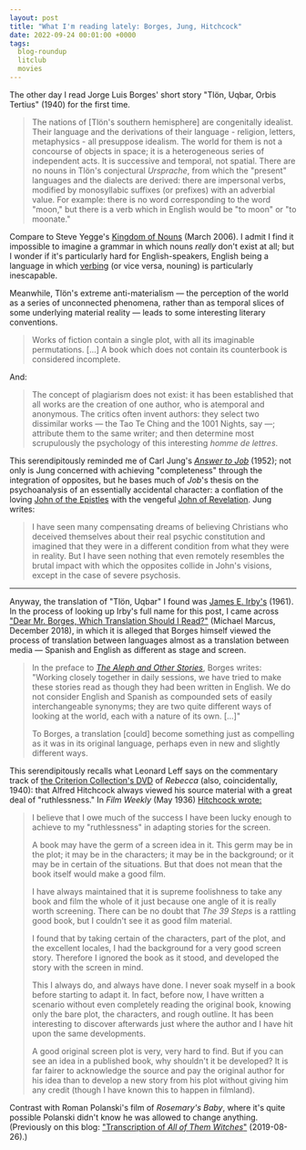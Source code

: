 ```yaml
---
layout: post
title: "What I'm reading lately: Borges, Jung, Hitchcock"
date: 2022-09-24 00:01:00 +0000
tags:
  blog-roundup
  litclub
  movies
---
```


The other day I read Jorge Luis Borges' short story
"Tlön, Uqbar, Orbis Tertius" (1940) for the first time.

> The nations of [Tlön's southern hemisphere] are congenitally idealist.
> Their language and the derivations of their language - religion,
> letters, metaphysics - all presuppose idealism. The world for them
> is not a concourse of objects in space; it is a heterogeneous series
> of independent acts. It is successive and temporal, not spatial.
> There are no nouns in Tlön's conjectural _Ursprache_, from which
> the "present" languages and the dialects are derived: there are
> impersonal verbs, modified by monosyllabic suffixes (or prefixes)
> with an adverbial value. For example: there is no word corresponding
> to the word "moon," but there is a verb which in English would be
> "to moon" or "to moonate."

Compare to Steve Yegge's [Kingdom of Nouns](http://steve-yegge.blogspot.com/2006/03/execution-in-kingdom-of-nouns.html)
(March 2006). I admit I find it impossible to imagine a grammar
in which nouns _really_ don't exist at all; but I wonder if it's
particularly hard for English-speakers, English being a language
in which [verbing](https://www.gocomics.com/calvinandhobbes/1993/01/25)
(or vice versa, nouning) is particularly inescapable.

Meanwhile, Tlön's extreme anti-materialism — the perception of the world
as a series of unconnected phenomena, rather than as temporal slices of
some underlying material reality — leads to some interesting literary
conventions.

> Works of fiction contain a single plot, with all its imaginable permutations.
> [...] A book which does not contain its counterbook is considered incomplete.

And:

> The concept of plagiarism does not exist: it has been established that
> all works are the creation of one author, who is atemporal and anonymous.
> The critics often invent authors: they select two dissimilar works —
> the Tao Te Ching and the 1001 Nights, say —; attribute them to the
> same writer; and then determine most scrupulously the psychology
> of this interesting _homme de lettres_.

This serendipitously reminded me of Carl Jung's [_Answer to Job_](https://en.wikipedia.org/wiki/Answer_to_Job) (1952);
not only is Jung concerned with achieving "completeness" through the integration
of opposites, but he bases much of _Job_'s thesis on the psychoanalysis of an
essentially accidental character: a conflation of
the loving [John of the Epistles](https://en.wikipedia.org/wiki/Johannine_epistles)
with the vengeful [John of Revelation](https://en.wikipedia.org/wiki/John_of_Patmos).
Jung writes:

> I have seen many compensating dreams of believing Christians who deceived
> themselves about their real psychic constitution and imagined that they were in a
> different condition from what they were in reality. But I have seen nothing that
> even remotely resembles the brutal impact with which the opposites collide in
> John's visions, except in the case of severe psychosis.

----

Anyway, the translation of "Tlön, Uqbar" I found was
[James E. Irby's](https://sites.evergreen.edu/politicalshakespeares/wp-content/uploads/sites/226/2015/12/Borges-Tl%C3%B6n-Uqbar-Orbius-Tertius.pdf) (1961).
In the process of looking up Irby's full name for this post, I came across
["Dear Mr. Borges, Which Translation Should I Read?"](https://medium.com/@michael.marcus/c132acf994ac)
(Michael Marcus, December 2018), in which it is alleged that Borges himself viewed
the process of translation between languages almost as a translation between media —
Spanish and English as different as stage and screen.

> In the preface to [_The Aleph and Other Stories_](https://amzn.to/3RfNGcy), Borges writes:
> "Working closely together in daily sessions, we have tried to make
> these stories read as though they had been written in English. We do not
> consider English and Spanish as compounded sets of easily interchangeable
> synonyms; they are two quite different ways of looking at the world,
> each with a nature of its own. [...]"
>
> To Borges, a translation [could] become something just as compelling as it was
> in its original language, perhaps even in new and slightly different ways.

This serendipitously recalls what Leonard Leff says on the commentary track
of [the Criterion Collection's DVD](https://amzn.to/3SrrPAx) of _Rebecca_
(also, coincidentally, 1940):
that Alfred Hitchcock always viewed his source material with a great deal of
"ruthlessness." In _Film Weekly_ (May 1936)
[Hitchcock wrote:](https://the.hitchcock.zone/wiki/Film_Weekly_(1936)_-_My_Screen_Memories)

> I believe that I owe much of the success I have been lucky enough to achieve to my
> "ruthlessness" in adapting stories for the screen.
>
> A book may have the germ of a screen idea in it. This germ may be in the plot;
> it may be in the characters; it may be in the background; or it may be in certain
> of the situations. But that does not mean that the book itself would make a good film.
>
> I have always maintained that it is supreme foolishness to take any book and film the
> whole of it just because one angle of it is really worth screening. There can be no
> doubt that _The 39 Steps_ is a rattling good book, but I couldn't see it as good
> film material.
>
> I found that by taking certain of the characters, part of the plot, and the excellent locales,
> I had the background for a very good screen story. Therefore I ignored the book as it stood,
> and developed the story with the screen in mind.
>
> This I always do, and always have done. I never soak myself in a book before starting to adapt it.
> In fact, before now, I have written a scenario without even completely reading the original book,
> knowing only the bare plot, the characters, and rough outline. It has been interesting to discover
> afterwards just where the author and I have hit upon the same developments.
>
> A good original screen plot is very, very hard to find. But if you can see an idea in a published book,
> why shouldn't it be developed? It is far fairer to acknowledge the source and pay the original author
> for his idea than to develop a new story from his plot without giving him any credit (though I have
> known this to happen in filmland).

Contrast with Roman Polanski's film of _Rosemary's Baby_, where it's quite possible
Polanski didn't know he was allowed to change anything. (Previously on this blog:
["Transcription of _All of Them Witches_"](/blog/2019/08/26/rosemarys-baby-book/) (2019-08-26).)
